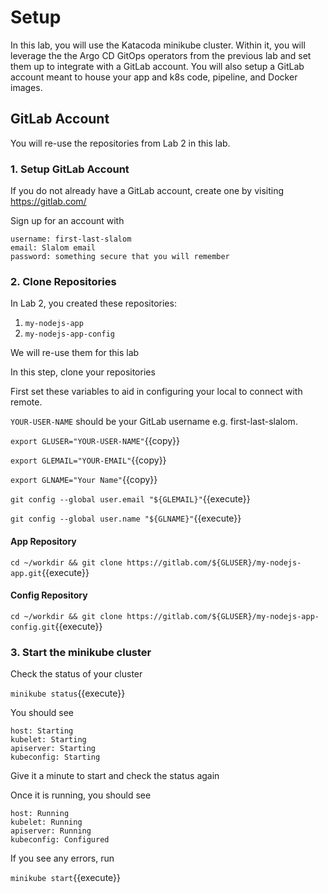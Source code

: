 # Setup

In this lab, you will use the Katacoda minikube cluster. Within it, you will leverage the the Argo CD GitOps operators from the previous lab and set them up to integrate with a GitLab account. You will also setup a GitLab account meant to house your app and k8s code, pipeline, and Docker images.

## GitLab Account

You will re-use the repositories from Lab 2 in this lab.

### 1. Setup GitLab Account

If you do not already have a GitLab account, create one by visiting https://gitlab.com/

Sign up for an account with
```
username: first-last-slalom
email: Slalom email
password: something secure that you will remember
```

### 2. Clone Repositories

In Lab 2, you created these repositories:
1. `my-nodejs-app`
1. `my-nodejs-app-config`

We will re-use them for this lab

In this step, clone your repositories

First set these variables to aid in configuring your local to connect with remote.

`YOUR-USER-NAME` should be your GitLab username e.g. first-last-slalom.

`export GLUSER="YOUR-USER-NAME"`{{copy}}

`export GLEMAIL="YOUR-EMAIL"`{{copy}}

`export GLNAME="Your Name"`{{copy}}

`git config --global user.email "${GLEMAIL}"`{{execute}}

`git config --global user.name "${GLNAME}"`{{execute}}

#### App Repository

`cd ~/workdir && git clone https://gitlab.com/${GLUSER}/my-nodejs-app.git`{{execute}}

#### Config Repository

`cd ~/workdir && git clone https://gitlab.com/${GLUSER}/my-nodejs-app-config.git`{{execute}}

### 3. Start the minikube cluster

Check the status of your cluster

`minikube status`{{execute}}

You should see
```shell
host: Starting
kubelet: Starting
apiserver: Starting
kubeconfig: Starting
```

Give it a minute to start and check the status again

Once it is running, you should see
```shell
host: Running
kubelet: Running
apiserver: Running
kubeconfig: Configured
```

If you see any errors, run

`minikube start`{{execute}}
